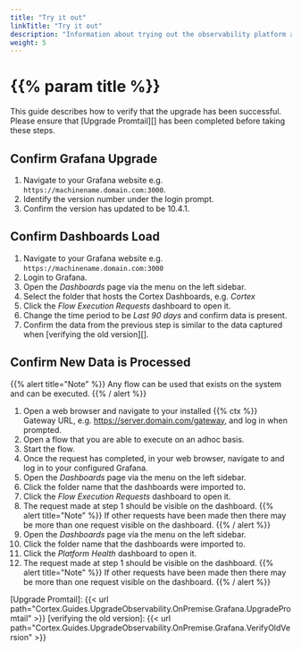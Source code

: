 ```yaml
---
title: "Try it out"
linkTitle: "Try it out"
description: "Information about trying out the observability platform after upgrade."
weight: 5
---
```


# {{% param title %}}

This guide describes how to verify that the upgrade has been successful. Please ensure that [Upgrade Promtail][] has been completed before taking these steps.

## Confirm Grafana Upgrade

1. Navigate to your Grafana website e.g. `https://machinename.domain.com:3000`.
1. Identify the version number under the login prompt.
1. Confirm the version has updated to be 10.4.1.

## Confirm Dashboards Load

1. Navigate to your Grafana website e.g. `https://machinename.domain.com:3000`
1. Login to Grafana.
1. Open the *Dashboards* page via the menu on the left sidebar.
1. Select the folder that hosts the Cortex Dashboards, e.g. *Cortex*
1. Click the *Flow Execution Requests* dashboard to open it.
1. Change the time period to be *Last 90 days* and confirm data is present.
1. Confirm the data from the previous step is similar to the data captured when [verifying the old version][].

## Confirm New Data is Processed

{{% alert title="Note" %}}
Any flow can be used that exists on the system and can be executed.
{{% / alert %}}

1. Open a web browser and navigate to your installed {{% ctx %}} Gateway URL, e.g. https://server.domain.com/gateway, and log in when prompted.
1. Open a flow that you are able to execute on an adhoc basis.
1. Start the flow.
1. Once the request has completed, in your web browser, navigate to and log in to your configured Grafana.
1. Open the *Dashboards* page via the menu on the left sidebar.
1. Click the folder name that the dashboards were imported to.
1. Click the *Flow Execution Requests* dashboard to open it.
1. The request made at step 1 should be visible on the dashboard.
{{% alert title="Note" %}}
If other requests have been made then there may be more than one request visible on the dashboard.
{{% / alert %}}
1. Open the *Dashboards* page via the menu on the left sidebar.
1. Click the folder name that the dashboards were imported to.
1. Click the *Platform Health* dashboard to open it.
1. The request made at step 1 should be visible on the dashboard.
{{% alert title="Note" %}}
If other requests have been made then there may be more than one request visible on the dashboard.
{{% / alert %}}

[Upgrade Promtail]: {{< url path="Cortex.Guides.UpgradeObservability.OnPremise.Grafana.UpgradePromtail" >}}
[verifying the old version]: {{< url path="Cortex.Guides.UpgradeObservability.OnPremise.Grafana.VerifyOldVersion" >}}
